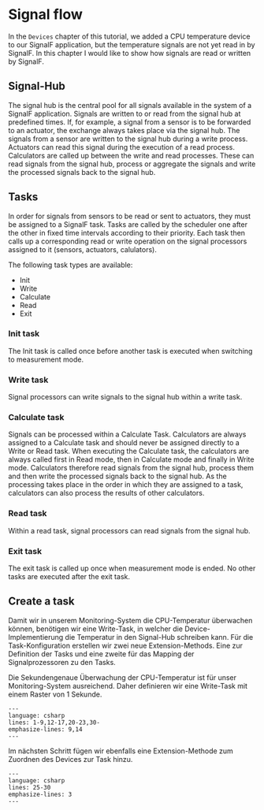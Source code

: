 # Signal flow

In the `Devices` chapter of this tutorial, we added a CPU temperature device to our SignalF application, but the temperature signals are not yet read in by SignalF. In this chapter I would like to show how signals are read or written by SignalF. 

## Signal-Hub
The signal hub is the central pool for all signals available in the system of a SignalF application. Signals are written to or read from the signal hub at predefined times. If, for example, a signal from a sensor is to be forwarded to an actuator, the exchange always takes place via the signal hub. The signals from a sensor are written to the signal hub during a write process. Actuators can read this signal during the execution of a read process.\
Calculators are called up between the write and read processes. These can read signals from the signal hub, process or aggregate the signals and write the processed signals back to the signal hub. 

## Tasks
In order for signals from sensors to be read or sent to actuators, they must be assigned to a SignalF task. Tasks are called by the scheduler one after the other in fixed time intervals according to their priority. Each task then calls up a corresponding read or write operation on the signal processors assigned to it (sensors, actuators, calulators).

The following task types are available:
- Init 
- Write
- Calculate
- Read
- Exit

### Init task
The Init task is called once before another task is executed when switching to measurement mode.

### Write task
Signal processors can write signals to the signal hub within a write task.

### Calculate task
Signals can be processed within a Calculate Task. Calculators are always assigned to a Calculate task and should never be assigned directly to a Write or Read task.  When executing the Calculate task, the calculators are always called first in Read mode, then in Calculate mode and finally in Write mode. Calculators therefore read signals from the signal hub, process them and then write the processed signals back to the signal hub. As the processing takes place in the order in which they are assigned to a task, calculators can also process the results of other calculators.

### Read task
Within a read task, signal processors can read signals from the signal hub.

### Exit task
The exit task is called up once when measurement mode is ended. No other tasks are executed after the exit task.

## Create a task
Damit wir in unserem Monitoring-System die CPU-Temperatur überwachen können, benötigen wir eine Write-Task, in welcher die Device-Implementierung die Temperatur in den Signal-Hub schreiben kann.
Für die Task-Konfiguration erstellen wir zwei neue Extension-Methods. Eine zur Definition der Tasks und eine zweite für das Mapping der Signalprozessoren zu den Tasks.

Die Sekundengenaue Überwachung der CPU-Temperatur ist für unser Monitoring-System ausreichend. Daher definieren wir eine Write-Task mit einem Raster von 1 Sekunde.  

```{literalinclude} assets/code/TaskExtensions.cs
---
language: csharp
lines: 1-9,12-17,20-23,30-
emphasize-lines: 9,14
---
```

Im nächsten Schritt fügen wir ebenfalls eine Extension-Methode zum Zuordnen des Devices zur Task hinzu.

```{literalinclude} assets/code/TaskExtensions.cs
---
language: csharp
lines: 25-30
emphasize-lines: 3
---
```